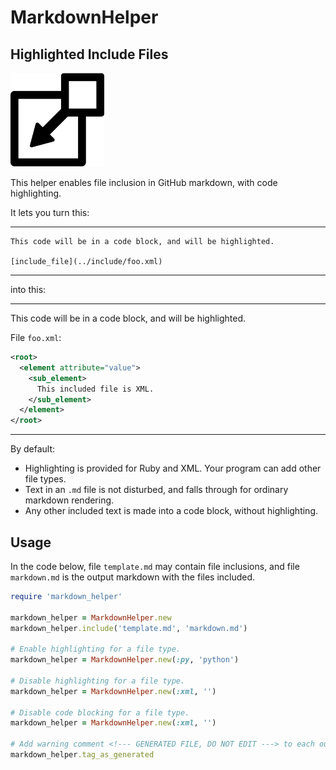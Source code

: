 # MarkdownHelper

## Highlighted Include Files

<img src="/images/include.png" width="150">

This helper enables file inclusion in GitHub markdown, with code highlighting.

It lets you turn this:
____
```
This code will be in a code block, and will be highlighted.

[include_file](../include/foo.xml)
```
____
into this:
____
This code will be in a code block, and will be highlighted.

File <code>foo.xml</code>:
```xml
<root>
  <element attribute="value">
    <sub_element>
      This included file is XML.
    </sub_element>
  </element>
</root>
```
____
By default:
 
  * Highlighting is provided for Ruby and XML.  Your program can add other file types.
  * Text in an ```.md``` file is not disturbed, and falls through for ordinary markdown rendering.
  * Any other included text is made into a code block, without highlighting.
  
## Usage

In the code below, file ```template.md``` may contain file inclusions, and file ```markdown.md``` is the output markdown with the files included.


```ruby
require 'markdown_helper'

markdown_helper = MarkdownHelper.new
markdown_helper.include('template.md', 'markdown.md')

# Enable highlighting for a file type.
markdown_helper = MarkdownHelper.new(:py, 'python')

# Disable highlighting for a file type.
markdown_helper = MarkdownHelper.new(:xml, '')

# Disable code blocking for a file type.
markdown_helper = MarkdownHelper.new(:xml, '')

# Add warning comment <!--- GENERATED FILE, DO NOT EDIT ---> to each output file.
markdown_helper.tag_as_generated
```
